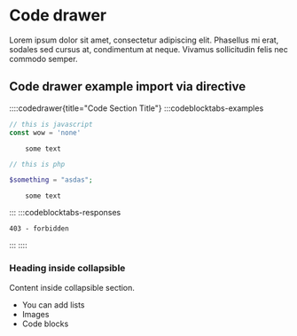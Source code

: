 # Code drawer

Lorem ipsum dolor sit amet, consectetur adipiscing elit. Phasellus mi erat, sodales sed cursus at, condimentum at neque. Vivamus sollicitudin felis nec commodo semper. 


## Code drawer example import via directive

::::codedrawer{title="Code Section Title"}
:::codeblocktabs-examples

```javascript
// this is javascript
const wow = 'none'
```

```none
    some text
```

```php
// this is php

$something = "asdas";

```

```none
    some text
```

:::
:::codeblocktabs-responses

```
403 - forbidden
```

:::
::::

### Heading inside collapsible

Content inside collapsible section.

- You can add lists
- Images
- Code blocks
